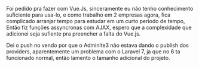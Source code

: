 Foi pedido pra fazer com Vue.Js, sinceramente eu não tenho conhecimento suficiente para usa-lo, e como trabalho em 2 empresas agora, fica complicado arranjar tempo para estudar em um curto periodo de tempo, Então fiz funções assyncronas com AJAX, espero que a complexidade que adicionei seja sufiente pra preencher a falta do Vue.js.

Dei o push no vendo por que o Adminlte3 não estava dando o publish dos providers, aparentemente um problema com o Laravel 7, ja que no 6 ta funcionado normal, então lamento o tamanho adicional do projeto.